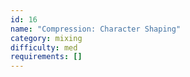 ```yaml
---
id: 16
name: "Compression: Character Shaping"
category: mixing
difficulty: med
requirements: []
---
```

